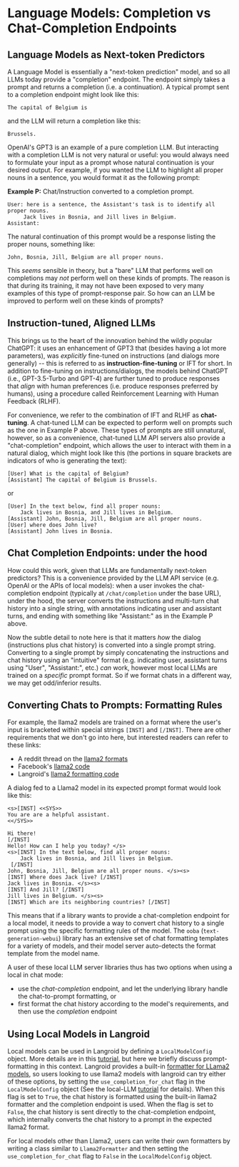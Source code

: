 # Language Models: Completion vs Chat-Completion Endpoints

## Language Models as Next-token Predictors

A Language Model is essentially a "next-token prediction" model,
and so all LLMs today provide a "completion" endpoint.
The endpoint simply takes a prompt and returns a completion (i.e. a continuation).
A typical prompt sent to a completion endpoint might look like this:
```
The capital of Belgium is 
```
and the LLM will return a completion like this:
```
Brussels.
```
OpenAI's GPT3 is an example of a pure completion LLM.
But interacting with a completion LLM is not very natural or useful:
you would always need to formulate your input as a prompt
whose natural continuation is your desired output.
For example, if you wanted the LLM to highlight all proper nouns in a sentence,
you would format it as the following prompt:

**Example P:** Chat/Instruction converted to a completion prompt.

```
User: here is a sentence, the Assistant's task is to identify all proper nouns.
     Jack lives in Bosnia, and Jill lives in Belgium.
Assistant:    
```
The natural continuation of this prompt would be a response listing the proper nouns,
something like:
```
John, Bosnia, Jill, Belgium are all proper nouns.
```

This _seems_ sensible in theory, but a "bare" LLM that performs well on completions
may _not_ perform well on these kinds of prompts. The reason is that during its training, it may not
have been exposed to very many examples of this type of prompt-response pair.
So how can an LLM be improved to perform well on these kinds of prompts?

## Instruction-tuned, Aligned LLMs 

This brings us to the heart of the innovation behind the wildly popular ChatGPT:
it uses an enhancement of GPT3 that (besides having a lot more parameters),
was _explicitly_ fine-tuned on instructions (and dialogs more generally) -- this is referred to
as **instruction-fine-tuning** or IFT for short. In addition to fine-tuning on instructions/dialogs,
the models behind ChatGPT (i.e., GPT-3.5-Turbo and GPT-4) are further tuned to produce
responses that _align_ with human preferences (i.e. produce responses preferred by humans),
using a procedure called Reinforcement Learning with Human Feedback (RLHF).


For convenience, we refer to the combination of IFT and RLHF as **chat-tuning**.
A chat-tuned LLM can be expected to perform well on prompts such as the one in Example P above.
These types of prompts are still unnatural, however, so as a convenience,
chat-tuned LLM API servers also provide a "chat-completion" endpoint, which allows the user
to interact with them in a natural dialog, which might look like this
(the portions in square brackets are indicators of who is generating the text):

```
[User] What is the capital of Belgium?
[Assistant] The capital of Belgium is Brussels.
```
or
```
[User] In the text below, find all proper nouns:
    Jack lives in Bosnia, and Jill lives in Belgium.
[Assistant] John, Bosnia, Jill, Belgium are all proper nouns.
[User] where does John live?
[Assistant] John lives in Bosnia.
```

## Chat Completion Endpoints: under the hood

How could this work, given that LLMs are fundamentally next-token predictors?
This is a convenience provided by the LLM API service (e.g. OpenAI or the APIs
of local models):
when a user invokes the chat-completion endpoint (typically
at `/chat/completion` under the base URL), under the hood, the server converts the
instructions and multi-turn chat history into a single string, with annotations indicating
user and assistant turns, and ending with something like "Assistant:"
as in the Example P above.

Now the subtle detail to note here is that it matters _how_ the
dialog (instructions plus chat history) is converted into a single prompt string.
Converting to a single prompt by simply concatenating the
instructions and chat history using an "intuitive" format (e.g. indicating
user, assistant turns using "User", "Assistant:", etc.) _can_ work,
however most local LLMs are trained on a _specific_ prompt format.
So if we format chats in a different way, we may get odd/inferior results.

## Converting Chats to Prompts: Formatting Rules

For example, the llama2 models are trained on a format where the user's input is bracketed within special strings `[INST]`
and `[/INST]`. There are other requirements that we don't go into here, but
interested readers can refer to these links:

- A reddit thread on the [llama2 formats](https://www.reddit.com/r/LocalLLaMA/comments/155po2p/get_llama_2_prompt_format_right/)
- Facebook's [llama2 code](https://github.com/facebookresearch/llama/blob/main/llama/generation.py#L44)
- Langroid's [llama2 formatting code](https://github.com/langroid/langroid/blob/main/langroid/language_models/prompt_formatter/llama2_formatter.py)

A dialog fed to a Llama2 model in its expected prompt format would look like this:

```
<s>[INST] <<SYS>>
You are are a helpful assistant.
<</SYS>>

Hi there! 
[/INST] 
Hello! How can I help you today? </s>
<s>[INST] In the text below, find all proper nouns:
    Jack lives in Bosnia, and Jill lives in Belgium.
 [/INST] 
John, Bosnia, Jill, Belgium are all proper nouns. </s><s> 
[INST] Where does Jack live? [/INST] 
Jack lives in Bosnia. </s><s>
[INST] And Jill? [/INST]
Jill lives in Belgium. </s><s>
[INST] Which are its neighboring countries? [/INST]
```

This means that if a library wants to provide a chat-completion endpoint for
a local model, it needs to provide a way to convert chat history to a single prompt
using the specific formatting rules of the model.
The `ooba` (`text-generation-webui`) library has an extensive set of chat formatting
templates for a variety of models, and their model server auto-detects the
format template from the model name.

A user of these local LLM server libraries thus has two options when using a local in chat mode:

- use the _chat-completion_ endpoint, and let the underlying library handle the chat-to-prompt formatting, or
- first format the chat history according to the model's requirements, and then use the
  _completion_ endpoint

## Using Local Models in Langroid

Local models can be used in Langroid by defining a `LocalModelConfig` object.
More details are in this [tutorial](tutorials/local-llm.md), but here we briefly
discuss prompt-formatting in this context.
Langroid provides a built-in [formatter for LLama2 models](https://github.com/langroid/langroid/blob/main/langroid/language_models/prompt_formatter/llama2_formatter.py), 
so users looking to use llama2 models with langroid can try either of these options, by setting the
`use_completion_for_chat` flag in the `LocalModelConfig` object
(See the local-LLM [tutorial](tutorials/local-llm.md) for details).
When this flag is set to `True`, the chat history is formatted using the built-in llama2 formatter
and the completion endpoint is used. 
When the flag is set to `False`, the chat history is sent directly to the chat-completion
endpoint, which internally converts the chat history to a prompt in the expected llama2 format.

For local models other than Llama2, users can write their own formatters by
writing a class similar to `Llama2Formatter` and then setting the `use_completion_for_chat` flag
to `False` in the `LocalModelConfig` object.




